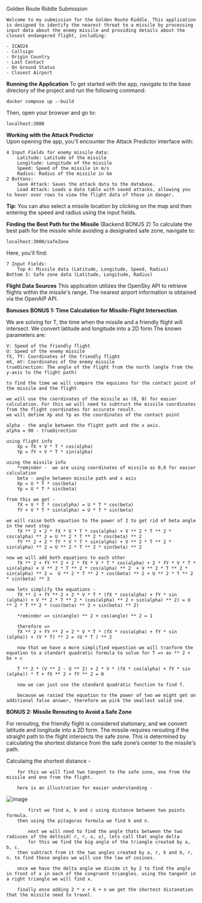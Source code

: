 Golden Route Riddle Submission

	Welcome to my submission for the Golden Route Riddle. This application is designed to identify the nearest threat to a missile by processing input data about the enemy missile and providing details about the closest endangered flight, including:

	- ICAO24
	- Callsign
	- Origin Country
	- Last Contact
	- On Ground Status
	- Closest Airport
 
**Running the Application**
To get started with the app, navigate to the base directory of the project and run the following command:

  	docker compose up --build
Then, open your browser and go to:

	localhost:3000

**Working with the Attack Predictor**	
Upon opening the app, you'll encounter the Attack Predictor interface with:
	
	4 Input Fields for enemy missile data:
		Latitude: Latitude of the missile
		Longitude: Longitude of the missile
		Speed: Speed of the missile in m/s
		Radius: Radius of the missile in km
	2 Buttons:
		Save Attack: Saves the attack data to the database.
		Load Attack: Loads a data table with saved attacks, allowing you to hover over rows to view the flight data of those in danger.
**Tip**: You can also select a missile location by clicking on the map and then entering the speed and radius using the input fields.

**Finding the Best Path for the Missile** (Backend BONUS 2)
To calculate the best path for the missile while avoiding a designated safe zone, navigate to:

	localhost:3000/safeZone

 Here, you'll find:

	7 Input Fields:
		Top 4: Missile data (Latitude, Longitude, Speed, Radius)
	Bottom 3: Safe zone data (Latitude, Longitude, Radius)
 
**Flight Data Sources**
This application utilizes the OpenSky API to retrieve flights within the missile's range. 
The nearest airport information is obtained via the OpenAIP API.

**Bonuses**
**BONUS 1: Time Calculation for Missile-Flight Intersection**

We are solving for T, the time when the missile and a friendly flight will intersect. We convert latitude and longitude into a 2D form
The known parameters are:
	
	V: Speed of the friendly flight
	U: Speed of the enemy missile
	fX, fY: Coordinates of the friendly flight
	mX, mY: Coordinates of the enemy missile
	trueDirection: The angle of the flight from the north (angle from the y-axis to the flight path)
 
	to find the time we will compare the equsions for the contact point of the missile and the flight 

	we will use the coordinates of the missile as (0, 0) for easier calculation. For this we will need to subtruct the missile coordinates from the flight coordinates for accurate result.
  	we will define Xp and Yp as the coordinates of the contact point

	alpha - the angle between the flight path and the x axis. 
 	alpha = 90 - trueDirection
  
	using flight info
		Xp = fX + V * T * cos(alpha)
  		Yp = fY + V * T * sin(alpha)

 	using the missile info	
  		*reminder -  we are using coordinates of missile as 0,0 for easier calculation 
  		beta - angle between missile path and x axis
  		Xp = U * T * cos(beta)
		Yp = U * T * sin(beta)

  	from this we get - 
		fX + V * T * cos(alpha) = U * T * cos(beta)
  		fY + V * T * sin(alpha) = U * T * sin(beta)

 	we will raise both equation to the power of 2 to get rid of beta angle in the next step
  		fX ** 2 + 2 * fX * V * T * cos(alpha) + V ** 2 * T ** 2 * cos(alpha) ** 2 = U ** 2 * T ** 2 * cos(beta) ** 2
		fY ** 2 + 2 * fY * V * T * sin(alpha) + V ** 2 * T ** 2 * sin(alpha) ** 2 = U ** 2 * T ** 2 * sin(beta) ** 2

  	now we will add both equations to each other 
   		fX ** 2 + fY ** 2 + 2 * fX * V * T * cos(alpha) + 2 * fY * V * T * sin(alpha) + V ** 2 * T ** 2 * cos(alpha) ** 2  + V ** 2 * T ** 2 * sin(alpha) ** 2 =  U ** 2 * T ** 2 * cos(beta) ** 2 + U ** 2 * T ** 2 * sin(beta) ** 2

  	now lets simplify the equations - 
   		fX ** 2 + fY ** 2 + 2 * V * T * (fX * cos(alpha) + fY * sin (alpha)) + V ** 2 * T ** 2 * (cos(alpha) ** 2 + sin(alpha) ** 2) = U ** 2 * T ** 2 * (cos(beta) ** 2 + sin(beta) ** 2)

   		*reminder => sin(angle) ** 2 + cos(angle) ** 2 = 1

  		therefore =>
		fX ** 2 + fY ** 2 + 2 * V * T * (fX * cos(alpha) + fY * sin (alpha)) + (V * T) ** 2 = (U * T ) ** 2

		now that we have a more simplified equestion we will tranform the equation to a standart quadratic formula to solve for T => ax ** 2 + bx + c

  		T ** 2 * (V ** 2 - U ** 2) + 2 * V * (fX * cos(alpha) + fY * sin (alpha)) * T + fX ** 2 + fY ** 2 = 0

 		now we can just use the standard quadratic function to find T.

   		because we rasied the equation to the power of two we might get an additional false answer, therefore we pick the smallest valid one.

**BONUS 2: Missile Rerouting to Avoid a Safe Zone**

For rerouting, the friendly flight is considered stationary, and we convert latitude and longitude into a 2D form. The missile requires rerouting if the straight path to the flight intersects the safe 	zone. This is determined by calculating the shortest distance from the safe zone’s center to the missile's path.

Calculaing the shortest distance - 

 		for this we will find two tangent to the safe zone, one from the missile and one from the flight.

		here is an illustration for easier understanding - 
![image](https://github.com/user-attachments/assets/c226f2bb-bc0d-45b5-825f-8f3e57a4e39f)
  
      		first we find a, b and c using distance between two points formula.
		then using the pitagoras formula we find k and n.

    		next we will need to find the angle thats between the two radiuses of the deltoid( r, r, x, x), lets call that angle delta
      		for this we find the big angle of the triangle created by a, b, c.
		then subtract from it the two angles created by a, r, k and b, r, n. to find these angles we will use the law of cosines.
  		
		once we have the delta angle we divide it by 2 to find the angle in front of x in each of the congruent triangles. using the tangent in a right triangle we will find x.

  		finally once adding 2 * x + k + n we get the shortest distanation that the missile need to travel.


